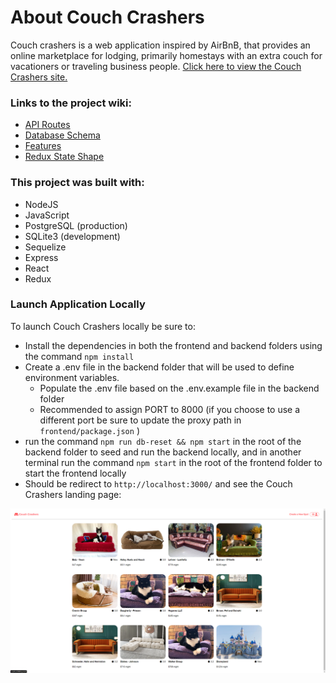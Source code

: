 # About Couch Crashers
Couch crashers is a web application inspired by AirBnB, that provides an online marketplace for lodging, primarily homestays with an extra couch for vacationers or traveling business people. [Click here to view the Couch Crashers site.](https://couchcrashers.onrender.com/)

### Links to the project wiki:
- [API Routes](https://github.com/NickArakaki/Couch-Crashers/wiki/API-routes)
- [Database Schema](https://github.com/NickArakaki/Couch-Crashers/wiki/Database-schema)
- [Features](https://github.com/NickArakaki/Couch-Crashers/wiki/Features)
- [Redux State Shape](https://github.com/NickArakaki/Couch-Crashers/wiki/Redux-State-Shape)

### This project was built with:
- NodeJS
- JavaScript
- PostgreSQL (production)
- SQLite3 (development)
- Sequelize
- Express
- React
- Redux

### Launch Application Locally
To launch Couch Crashers locally be sure to:
* Install the dependencies in both the frontend and backend folders using the command `npm install`
* Create a .env file in the backend folder that will be used to define environment variables.
    * Populate the .env file based on the .env.example file in the backend folder
    * Recommended to assign PORT to 8000 (if you choose to use a different port be sure to update the proxy path in `frontend/package.json` )
* run the command `npm run db-reset && npm start` in the root of the backend folder to seed and run the backend locally, and in another terminal run the command `npm start` in the root of the frontend folder to start the frontend locally
* Should be redirect to `http://localhost:3000/` and see the Couch Crashers landing page:

![couch-crashers-landing-page]

[couch-crashers-landing-page]:./assets/landingpage.png
